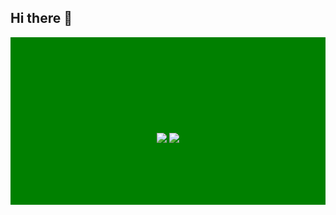 ## Hi there 👋

<!--
**Ridwan-Rafi/Ridwan-Rafi** is a ✨ _special_ ✨ repository because its `README.md` (this file) appears on your GitHub profile.

Here are some ideas to get you started:

- 🔭 I’m currently working on ...
- 🌱 I’m currently learning ...
- 👯 I’m looking to collaborate on ...
- 🤔 I’m looking for help with ...
- 💬 Ask me about ...
- 📫 How to reach me: ...
- 😄 Pronouns: ...
- ⚡ Fun fact: ...
-->
<div style="height:268px; width:100%; background-color:green; background-image:url('res/HI.png'); background-attachment: scroll;
background-repeat:no-repeat;
background-size: contain;">
</br></br></br></br></br></br></br></br></br>
<center>
<img src="https://api.visitorbadge.io/api/visitors?path=https%3A%2F%2Fgithub.com%2FRidwan-Rafi&countColor=%23263759&labelStyle=upper">
<img src="https://badges.pufler.dev/repos/Ridwan-Rafi">
</center>
</div>